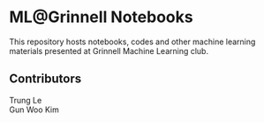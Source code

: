 # ML@Grinnell Notebooks

This repository hosts notebooks, codes and other machine learning materials presented at Grinnell Machine Learning club.

## Contributors
Trung Le  
Gun Woo Kim
